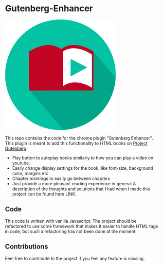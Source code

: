 # Gutenberg-Enhancer

![Gutenberg Enhancer icon](/readme_media/plugin-icon.png "Gutenberg Enhancer icon")

This repo contains the code for the chrome plugin "Gutenberg Enhancer".
This plugin is meant to add this functionality to HTML books on [Project Gutenberg](https://www.gutenberg.org/):
* Play button to autoplay books similarly to how you can play a video on youtube.
* Easily change display settings for the book, like font-size, background color, margins etc
* Chapter markings to easily go between chapters
* Just provide a more pleasant reading experience in general
A description of the thoughts and solutions that I had when I made this project can be found here LINK.

## Code
This code is written with vanilla Javascript. The project should be refactored to use some framework that makes it easier to handle HTML tags in code, but such a refactoring has not been done at the moment.

## Contributions
Feel free to contribute to the project if you feel any feature is missing.


